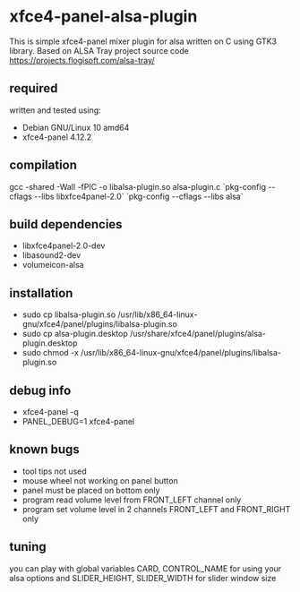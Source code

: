 # xfce4-panel-alsa-plugin
This is simple xfce4-panel mixer plugin for alsa written on C using GTK3 library. Based on ALSA Tray project source code https://projects.flogisoft.com/alsa-tray/
## required
written and tested using:
- Debian GNU/Linux 10 amd64
- xfce4-panel 4.12.2
## compilation
gcc -shared -Wall -fPIC -o libalsa-plugin.so alsa-plugin.c \`pkg-config --cflags --libs libxfce4panel-2.0\` \`pkg-config --cflags --libs alsa\`
## build dependencies
- libxfce4panel-2.0-dev
- libasound2-dev
- volumeicon-alsa
## installation
- sudo cp libalsa-plugin.so /usr/lib/x86_64-linux-gnu/xfce4/panel/plugins/libalsa-plugin.so
- sudo cp alsa-plugin.desktop /usr/share/xfce4/panel/plugins/alsa-plugin.desktop
- sudo chmod -x /usr/lib/x86_64-linux-gnu/xfce4/panel/plugins/libalsa-plugin.so
## debug info
- xfce4-panel -q
- PANEL_DEBUG=1 xfce4-panel
## known bugs
- tool tips not used
- mouse wheel not working on panel button
- panel must be placed on bottom only
- program read volume level from FRONT_LEFT channel only
- program set volume level in 2 channels FRONT_LEFT and FRONT_RIGHT only
## tuning
you can play with global variables CARD, CONTROL_NAME for using your alsa options and SLIDER_HEIGHT, SLIDER_WIDTH for slider window size
